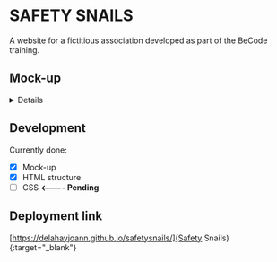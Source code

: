 # __SAFETY SNAILS__

A website for a fictitious association developed as part of the BeCode training.

## __Mock-up__

<details>
  <p><strong>made on Figma</strong></p>
  <img src="https://cdn.discordapp.com/attachments/745527718048694292/751416473947340841/unknown.png">
</details>

## __Development__

Currently done:
- [X] Mock-up
- [X] HTML structure
- [ ]  CSS __<---- Pending__

## __Deployment link__

[https://delahayjoann.github.io/safetysnails/](Safety Snails){:target="_blank"}
